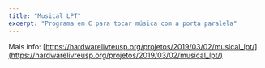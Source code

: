 ```yaml
---
title: "Musical LPT"
excerpt: "Programa em C para tocar música com a porta paralela"
---
```


Mais info: [https://hardwarelivreusp.org/projetos/2019/03/02/musical_lpt/](https://hardwarelivreusp.org/projetos/2019/03/02/musical_lpt/)
